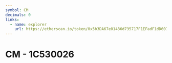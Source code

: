 ```yaml
---
symbol: CM
decimals: 0
links:
  - name: explorer
    url: https://etherscan.io/token/0x5b3DA67e01436d735717F1EFadF1dD607f35043C
---
```


# CM - 1C530026
